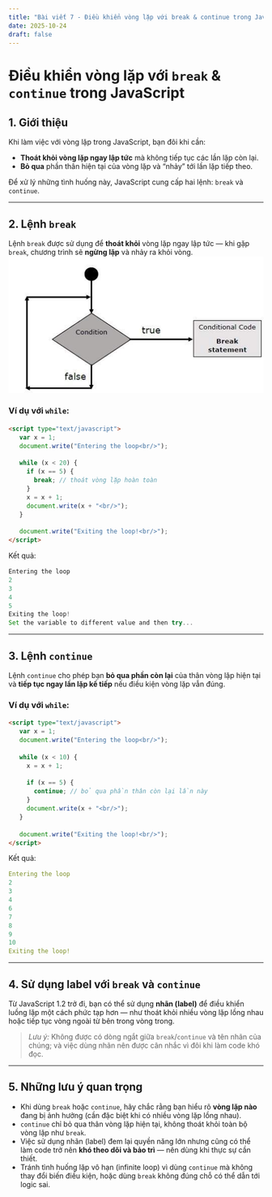 ```yaml
---
title: "Bài viết 7 - Điều khiển vòng lặp với break & continue trong JavaScript"
date: 2025-10-24
draft: false
---
```


# Điều khiển vòng lặp với `break` & `continue` trong JavaScript

## 1. Giới thiệu  
Khi làm việc với vòng lặp trong JavaScript, bạn đôi khi cần:
- **Thoát khỏi vòng lặp ngay lập tức** mà không tiếp tục các lần lặp còn lại.  
- **Bỏ qua** phần thân hiện tại của vòng lặp và “nhảy” tới lần lặp tiếp theo.  

Để xử lý những tình huống này, JavaScript cung cấp hai lệnh: `break` và `continue`. 

---

## 2. Lệnh `break`  
Lệnh `break` được sử dụng để **thoát khỏi** vòng lặp ngay lập tức — khi gặp `break`, chương trình sẽ **ngừng lặp** và nhảy ra khỏi vòng. 
![Profile cá nhân](postbreak.jpg)
### Ví dụ với `while`:  
```html
<script type="text/javascript">
   var x = 1;
   document.write("Entering the loop<br/>");

   while (x < 20) {
     if (x == 5) {
       break; // thoát vòng lặp hoàn toàn
     }
     x = x + 1;
     document.write(x + "<br/>");
   }

   document.write("Exiting the loop!<br/>");
</script>
```
Kết quả:

```typescript
Entering the loop  
2  
3  
4  
5  
Exiting the loop!
Set the variable to different value and then try...
```
---

## 3. Lệnh `continue`  
Lệnh `continue` cho phép bạn **bỏ qua phần còn lại** của thân vòng lặp hiện tại và **tiếp tục ngay lần lặp kế tiếp** nếu điều kiện vòng lặp vẫn đúng. 

### Ví dụ với `while`:  
```html
<script type="text/javascript">
   var x = 1;
   document.write("Entering the loop<br/>");

   while (x < 10) {
     x = x + 1;

     if (x == 5) {
       continue; // bỏ qua phần thân còn lại lần này
     }
     document.write(x + "<br/>");
   }

   document.write("Exiting the loop!<br/>");
</script>
```
Kết quả:

```yaml
Entering the loop  
2  
3  
4  
6  
7  
8  
9  
10  
Exiting the loop!
```
---

## 4. Sử dụng label với `break` và `continue`  
Từ JavaScript 1.2 trở đi, bạn có thể sử dụng **nhãn (label)** để điều khiển luồng lặp một cách phức tạp hơn — như thoát khỏi nhiều vòng lặp lồng nhau hoặc tiếp tục vòng ngoài từ bên trong vòng trong. 
> *Lưu ý:* Không được có dòng ngắt giữa `break`/`continue` và tên nhãn của chúng; và việc dùng nhãn nên được cân nhắc vì đôi khi làm code khó đọc.

---

## 5. Những lưu ý quan trọng  
- Khi dùng `break` hoặc `continue`, hãy chắc rằng bạn hiểu rõ **vòng lặp nào** đang bị ảnh hưởng (cần đặc biệt khi có nhiều vòng lặp lồng nhau).  
- `continue` chỉ bỏ qua thân vòng lặp hiện tại, không thoát khỏi toàn bộ vòng lặp như `break`.  
- Việc sử dụng nhãn (label) đem lại quyền năng lớn nhưng cũng có thể làm code trở nên **khó theo dõi và bảo trì** — nên dùng khi thực sự cần thiết.  
- Tránh tình huống lặp vô hạn (infinite loop) vì dùng `continue` mà không thay đổi biến điều kiện, hoặc dùng `break` không đúng chỗ có thể dẫn tới logic sai.

